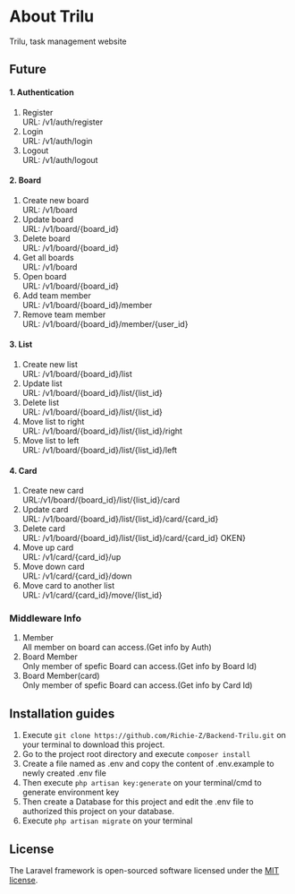 # About Trilu

Trilu, task management website

## Future

#### 1. Authentication
 1. Register <br/>
URL: /v1/auth/register
 1. Login <br/>
URL: /v1/auth/login
 1. Logout <br/>
URL: /v1/auth/logout
#### 2. Board
1. Create new board <br/>
URL: /v1/board
1. Update board <br/>
URL: /v1/board/{board_id}
1. Delete board <br/>
URL: /v1/board/{board_id}
1. Get all boards <br/>
URL: /v1/board
1. Open board <br/>
URL: /v1/board/{board_id}
1. Add team member <br/>
URL: /v1/board/{board_id}/member
1. Remove team member <br/>
URL:
/v1/board/{board_id}/member/{user_id}
#### 3. List
1. Create new list <br/>
URL: /v1/board/{board_id}/list
1. Update list <br/>
URL: /v1/board/{board_id}/list/{list_id}
1. Delete list <br/>
URL: /v1/board/{board_id}/list/{list_id}
1. Move list to right <br/>
URL:
/v1/board/{board_id}/list/{list_id}/right
1. Move list to left <br/>
URL:
/v1/board/{board_id}/list/{list_id}/left
#### 4. Card
1. Create new card <br/>
URL:/v1/board/{board_id}/list/{list_id}/card
1. Update card <br/>
URL: /v1/board/{board_id}/list/{list_id}/card/{card_id}
1. Delete card <br/>
URL: /v1/board/{board_id}/list/{list_id}/card/{card_id}
OKEN}
1. Move up card<br/>
URL: /v1/card/{card_id}/up
1. Move down card<br/>
URL: /v1/card/{card_id}/down
1. Move card to another list<br/>
URL: /v1/card/{card_id}/move/{list_id}
### Middleware Info
1. Member </br>
All member on board can access.(Get info by Auth)
1. Board Member <br/>
Only member of spefic Board can access.(Get info by Board Id)
1. Board Member(card) <br/>
Only member of spefic Board can access.(Get info by Card Id)

## Installation guides

1. Execute ```git clone https://github.com/Richie-Z/Backend-Trilu.git``` on your terminal to download this project.
1. Go to the project root directory and execute ``composer install``
1. Create a file named as .env and copy the content of .env.example to newly created .env file
1. Then execute ```php artisan key:generate``` on your terminal/cmd to generate environment key
1. Then create a Database for this project and edit the .env file to authorized this project on your database.
1. Execute ```php artisan migrate``` on your terminal

## License

The Laravel framework is open-sourced software licensed under the [MIT license](https://opensource.org/licenses/MIT).
